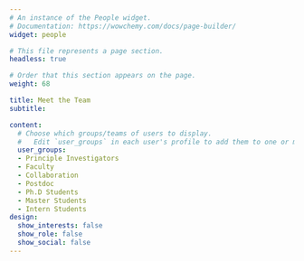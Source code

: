 ```yaml
---
# An instance of the People widget.
# Documentation: https://wowchemy.com/docs/page-builder/
widget: people

# This file represents a page section.
headless: true

# Order that this section appears on the page.
weight: 68

title: Meet the Team
subtitle:

content:
  # Choose which groups/teams of users to display.
  #   Edit `user_groups` in each user's profile to add them to one or more of these groups.
  user_groups:
  - Principle Investigators
  - Faculty
  - Collaboration
  - Postdoc
  - Ph.D Students
  - Master Students
  - Intern Students
design:
  show_interests: false
  show_role: false
  show_social: false
---
```

